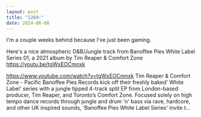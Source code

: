 ```yaml
---
layout: post
title: "1269:"
date: 2024-06-08
---
```


I'm a couple weeks behind because I've just been gaming.

Here's a nice atmospheric D&B/Jungle track from Banoffee Pies White Label Series 01, a 2021 album by Tim Reaper & Comfort Zone 
https://youtu.be/tgWxEOCmnxk

https://www.youtube.com/watch?v=tgWxEOCmnxk
Tim Reaper & Comfort Zone - Pacific
Banoffee Pies Records kick off their freshly baked' White Label' series with a jungle tipped 4-track split EP from London-based producer, Tim Reaper, and Toronto’s Comfort Zone.
Focused solely on high tempo dance records through jungle and drum 'n' bass via rave, hardcore, and other UK inspired sounds, 'Banoffee Pies White Label Series' invite t...
